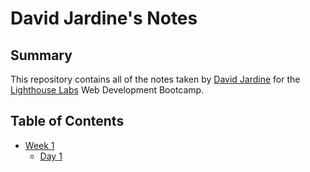 # David Jardine's Notes

## Summary 

This repository contains all of the notes taken by [David Jardine](https://github.com/davemgj84) for the [Lighthouse Labs](https://www.lighthouselabs.ca/) Web Development Bootcamp.

## Table of Contents

* [Week 1](/Week_1)
  * [Day 1](/Week_1/Day_1)

